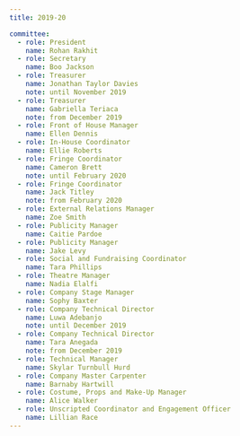 ```yaml
---
title: 2019-20

committee:
  - role: President
    name: Rohan Rakhit
  - role: Secretary
    name: Boo Jackson
  - role: Treasurer
    name: Jonathan Taylor Davies
    note: until November 2019
  - role: Treasurer
    name: Gabriella Teriaca
    note: from December 2019
  - role: Front of House Manager
    name: Ellen Dennis
  - role: In-House Coordinator
    name: Ellie Roberts
  - role: Fringe Coordinator
    name: Cameron Brett
    note: until February 2020 
  - role: Fringe Coordinator
    name: Jack Titley
    note: from February 2020
  - role: External Relations Manager
    name: Zoe Smith
  - role: Publicity Manager
    name: Caitie Pardoe
  - role: Publicity Manager
    name: Jake Levy
  - role: Social and Fundraising Coordinator
    name: Tara Phillips
  - role: Theatre Manager
    name: Nadia Elalfi
  - role: Company Stage Manager
    name: Sophy Baxter
  - role: Company Technical Director
    name: Luwa Adebanjo
    note: until December 2019
  - role: Company Technical Director
    name: Tara Anegada
    note: from December 2019
  - role: Technical Manager
    name: Skylar Turnbull Hurd
  - role: Company Master Carpenter
    name: Barnaby Hartwill
  - role: Costume, Props and Make-Up Manager
    name: Alice Walker
  - role: Unscripted Coordinator and Engagement Officer
    name: Lillian Race
---
```

